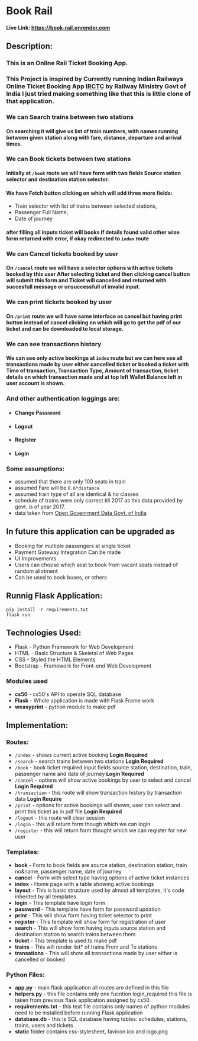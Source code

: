 # Book Rail
#### Live Link:  https://book-rail.onrender.com
## Description:
### This is an Online Rail Ticket Booking App.

### This Project is inspired by Currently running Indian Railways Online Ticket Booking App [IRCTC](irctc.co.in/) by Railway Ministry Govt of India **I just tried making something like that this is little clone of that application**.

### We can Search trains between two stations
#### On searching it will give us list of train numbers, with names running between given station along with fare, distance, departure and arrival times.

### We can Book tickets between two stations
#### Initially at `/book` route we will have form with two fields Source station selector and destination station selector.
#### We have Fetch button clicking on which will add three more fields:
+ Train selector with list of trains between selected stations,
+ Passenger Full Name,
+ Date of journey
#### after filling all inputs ticket will books if details found valid other wise form returned with error, if okay redirected to `index` route

### We can Cancel tickets booked by user
#### On `/cancel` route we will have a selector options with active tickets booked by this user After selecting ticket and then clicking cancel button will submit this form and Ticket will cancelled and returned with succesfull message or unsuccessfull of invalid input.

### We can print tickets booked by user
#### On `/print` route we will have same interface as cancel but having print button instead of cancel clicking on which will go to get the pdf of our ticket and can be downloaded to local storage.

### We can see transactionn history
#### We can see only active bookings at `index` route but we can here see all transactions made by user either cancelled ticket or booked a ticket with Time of transaction, Transaction Type, Amount of transaction, ticket details on which transaction made and at top left Wallet Balance left in user account is shown.

### And other authentication loggings are:
+ #### Change Password
+ #### Logout
+ #### Register
+ #### Login

### Some assumptions:
+ assumed that there are only 100 seats in train
+ assumed Fare will be `0.6*distance`
+ assumed train type of all are identical &  no classes
+ schedule of trains were only correct till 2017 as this data provided by govt. is of year 2017.
+ data taken from [Open Govenrment Data Govt. of India](https://data.gov.in/)

## In future this application can be upgraded as
+ Booking for multiple passengers at single ticket
+ Payment Gateway Integration Can be made
+ UI Improvements
+ Users can choose which seat to book from vacant seats instead of random allotment
+ Can be used to book buses, or others


## Runnig Flask Application:
```
pip install -r requirements.txt
flask run
```


## Technologies Used:
+ Flask - Python Framework for Web Development
+ HTML - Basic Structure & Skeletal of Web Pages
+ CSS - Styled the HTML Elements
+ Bootstrap - Framework for Front-end Web Development

### Modules used
+ **cs50** - cs50's API to operate SQL database
+ **Flask** - Whole application is made with Flask Frame work
+ **weasyprint** - python module to make pdf



## Implementation:
### Routes:
+ `/index` - shows current active booking **Login Required**
+ `/search` - search trains between two stations **Login Required**
+ `/book` - book ticket required input fields source station, destination, train, passenger name and date of journey **Login Required**
+ `/cancel` - options will show active bookings by user to select and cancel **Login Required**
+ `/transaction` - this route will show transaction history by transaction data **Login Require**
+ `/print` - options for active bookings will shown, user can select and print this ticket as in pdf file **Login Required**
+ `/logout` - this route will clear session
+ `/login` - this will return form though which we can login
+ `/register` - this will return form thought which we can register for new user

### Templates:
+ **book** - Form to book fields are source station, destination station, train no&name, passenger name, date of journey
+ **cancel** - Form with select type having options of active ticket instances
+ **index** - Home page with a table showing active bookings
+ **layout** - This is basic structure used by almost all templates, it's code inherited by all templates
+ **login** - This template have login form
+ **password** - This template have form for password updation
+ **print** - This will show form having ticket selector to print
+ **register** - This template will show form for registration of user
+ **search** - This will show form having inputs source station and destination station to search trains between them
+ **ticket** - This template is used to make pdf
+ **trains** - This will render list* of trains From and To stations
+ **transations** - This will show all transactiona made by user either is cancelled or booked

### Python Files:
+ **app.py** - main flask application all routes are defined in this file
+ **helpers.py** - this file contains only one fucntion login_required this file is taken from previous flask application assigned by cs50.
+ **requirements.txt** - this text file contains only names of python modules need to be installed before running Flask application
+ **database.db** - this is SQL database having tables: schedules, stations, trains, users and tickets
+ **static** folder contains css-stylesheet, favicon.ico and logo.png
